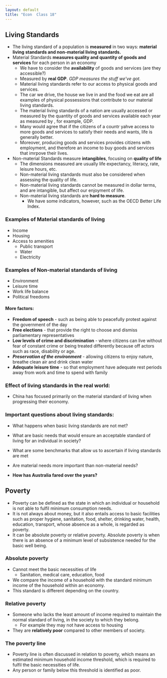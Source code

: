 ```yaml
---
layout: default
title: "Econ  Class 18"
---
```


## Living Standards

- The living standard of a population is **measured** in two ways: **material living standards and non-material living standards.**
- Material Standards **measures quality and quantity of goods and services** for each person in an economy
	- We have to consider the **availability** of goods and services (are they accessible?)
	- Measured by **real GDP**. *GDP measures the stuff we've got.*
	- Material living standards refer to our access to physical goods and services.
	- The car we drive, the house we live in and the food we eat are all examples of physical possessions that contribute to our material living standards.
	- The material living standards of a nation are usually accessed or measured by the quantity of goods and services available each year as measured by , for example, GDP.
	- Many would agree that if the citizens of a countr yahve access to more goods and services to satisfy their needs and wants, life is generally better.
	- Moreover, producing goods and services provides citizens with employment, and therefore an income to buy goods and services that imrpove their lives.
- Non-material Standards measure **intangibles**, focusing on **quality of life**
	- The dimensions measured are usually life expectancy, literacy, rate, leisure hours, etc.
	- Non-material living standards must also be considered when assessing the quality of life.
	- Non-material living standards cannot be measured in dollar terms, and are intangible, but affect our enjoyment of life.
	- Non-material living standards are **hard to measure**.
		- We have some indicators, however, such as the OECD Better Life Index.

### Examples of Material standards of living
- Income
- Housing
- Access to amenities
	- Public transport
	- Water
	- Electricity

### Examples of Non-material standards of living
- Environment
- Leisure time
- Work life balance
- Political freedoms

#### More factors:
- **Freedom of speech** - such as being able to peacefully protest against the government of the day
- **Free elections** - that provide the right to choose and dismiss parliamentary representatives
- **Low levels of crime and discrimination** - where citizens can live without fear of constant crime or being treated differently because off actors such as race, disability or age.
- ***Preservation of the environment*** - allowing citizens to enjoy nature, breathe clean air and drink clean water
- **Adequate leisure time** - so that employment have adequate rest periods away from work and time to spend with family

### Effect of living standards in the real world:
- China has focused primarily on the material standard of living when progressing their economy.

### Important questions about living standards:
- What happens when basic living standards are not met?
- What are basic needs that would ensure an acceptable standard of living for an individual in society?
- What are some benchmarks that allow us to ascertain if living standards are met
- Are material needs more important than non-material needs?

- **How has Australia fared over the years?**

## Poverty
- Poverty can be defined as the state in which an individual or household is not able to fulfil minimum consumption needs.
- It is not always about money, but it also entails access to basic facilities such as proper hygiene, sanitation, food, shelter, drinking water, health, education, transport, whose absence as a whole, is regarded as poverty.
- It can be absolute poverty or relative poverty. Absolute poverty is when there is an absence of a minimum level of subsistence needed for the basic well being.

### Absolute poverty
- Cannot meet the basic necessities of life
	- Sanitation, medical care, education, food
- We compare the income of a household with the standard minimum income of the household within an economy.
- This standard is different depending on the country.

### Relative poverty
- Someone who lacks the least amount of income required to maintain the normal standard of living, in the society to which they belong.
	- For example they may not have access to housing
- They are **relatively poor** compared to other members of society.

### The poverty line
- Poverty line is often discussed in relation to poverty, which means an estimated minimum household income threshold, which is required to fulfil the basic necessities of life.
- Any person or family below this threshold is identified as poor.


